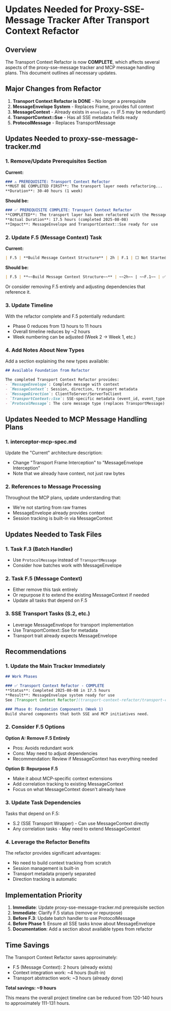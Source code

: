 # Updates Needed for Proxy-SSE-Message Tracker After Transport Context Refactor

## Overview

The Transport Context Refactor is now **COMPLETE**, which affects several aspects of the proxy-sse-message tracker and MCP message handling plans. This document outlines all necessary updates.

## Major Changes from Refactor

1. **Transport Context Refactor is DONE** - No longer a prerequisite
2. **MessageEnvelope System** - Replaces Frame, provides full context
3. **MessageContext** - Already exists in `envelope.rs` (F.5 may be redundant)
4. **TransportContext::Sse** - Has all SSE metadata fields ready
5. **ProtocolMessage** - Replaces TransportMessage

## Updates Needed to proxy-sse-message-tracker.md

### 1. Remove/Update Prerequisites Section

**Current:**
```markdown
### ⚠️ PREREQUISITE: Transport Context Refactor
**MUST BE COMPLETED FIRST**: The transport layer needs refactoring...
**Duration**: 30-40 hours (1 week)
```

**Should be:**
```markdown
### ✅ PREREQUISITE COMPLETE: Transport Context Refactor
**COMPLETED**: The transport layer has been refactored with the MessageEnvelope system.
**Actual Duration**: 17.5 hours (completed 2025-08-08)
**Impact**: MessageEnvelope and TransportContext::Sse ready for use
```

### 2. Update F.5 (Message Context) Task

**Current:**
```markdown
| F.5 | **Build Message Context Structure** | 2h | F.1 | ⬜ Not Started |
```

**Should be:**
```markdown
| F.5 | **~~Build Message Context Structure~~** | ~~2h~~ | ~~F.1~~ | ✅ Exists | | MessageContext in envelope.rs |
```

Or consider removing F.5 entirely and adjusting dependencies that reference it.

### 3. Update Timeline

With the refactor complete and F.5 potentially redundant:
- Phase 0 reduces from 13 hours to 11 hours
- Overall timeline reduces by ~2 hours
- Week numbering can be adjusted (Week 2 → Week 1, etc.)

### 4. Add Notes About New Types

Add a section explaining the new types available:
```markdown
## Available Foundation from Refactor

The completed Transport Context Refactor provides:
- `MessageEnvelope`: Complete message with context
- `MessageContext`: Session, direction, transport metadata
- `MessageDirection`: ClientToServer/ServerToClient
- `TransportContext::Sse`: SSE-specific metadata (event_id, event_type, retry_ms)
- `ProtocolMessage`: The core message type (replaces TransportMessage)
```

## Updates Needed to MCP Message Handling Plans

### 1. interceptor-mcp-spec.md

Update the "Current" architecture description:
- Change "Transport Frame Interception" to "MessageEnvelope Interception"
- Note that we already have context, not just raw bytes

### 2. References to Message Processing

Throughout the MCP plans, update understanding that:
- We're not starting from raw frames
- MessageEnvelope already provides context
- Session tracking is built-in via MessageContext

## Updates Needed to Task Files

### 1. Task F.3 (Batch Handler)
- Use `ProtocolMessage` instead of `TransportMessage`
- Consider how batches work with MessageEnvelope

### 2. Task F.5 (Message Context)
- Either remove this task entirely
- Or repurpose it to extend the existing MessageContext if needed
- Update all tasks that depend on F.5

### 3. SSE Transport Tasks (S.2, etc.)
- Leverage MessageEnvelope for transport implementation
- Use TransportContext::Sse for metadata
- Transport trait already expects MessageEnvelope

## Recommendations

### 1. Update the Main Tracker Immediately

```markdown
## Work Phases

### ✅ Transport Context Refactor - COMPLETE
**Status**: Completed 2025-08-08 in 17.5 hours
**Result**: MessageEnvelope system ready for use
See [Transport Context Refactor](transport-context-refactor/transport-context-tracker.md) for details.

### Phase 0: Foundation Components (Week 1)
Build shared components that both SSE and MCP initiatives need.
```

### 2. Consider F.5 Options

**Option A: Remove F.5 Entirely**
- Pros: Avoids redundant work
- Cons: May need to adjust dependencies
- Recommendation: Review if MessageContext has everything needed

**Option B: Repurpose F.5**
- Make it about MCP-specific context extensions
- Add correlation tracking to existing MessageContext
- Focus on what MessageContext doesn't already have

### 3. Update Task Dependencies

Tasks that depend on F.5:
- S.2 (SSE Transport Wrapper) - Can use MessageContext directly
- Any correlation tasks - May need to extend MessageContext

### 4. Leverage the Refactor Benefits

The refactor provides significant advantages:
- No need to build context tracking from scratch
- Session management is built-in
- Transport metadata properly separated
- Direction tracking is automatic

## Implementation Priority

1. **Immediate**: Update proxy-sse-message-tracker.md prerequisite section
2. **Immediate**: Clarify F.5 status (remove or repurpose)
3. **Before F.3**: Update batch handler to use ProtocolMessage
4. **Before Phase 1**: Ensure all SSE tasks know about MessageEnvelope
5. **Documentation**: Add a section about available types from refactor

## Time Savings

The Transport Context Refactor saves approximately:
- F.5 (Message Context): 2 hours (already exists)
- Context integration work: ~4 hours (built-in)
- Transport abstraction work: ~3 hours (already done)

**Total savings: ~9 hours**

This means the overall project timeline can be reduced from 120-140 hours to approximately 111-131 hours.